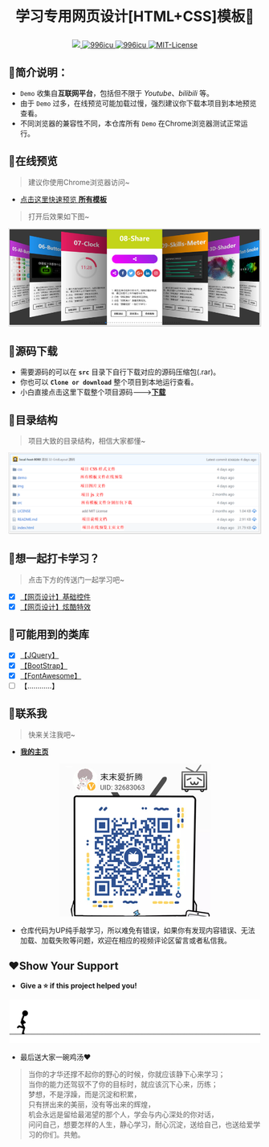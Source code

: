 # <p align="center">学习专用网页设计[HTML+CSS]模板👋</p>

<p align="center">
	<a href="https://github.com/local-host-8080/demo-html-css">
		<img src="https://img.shields.io/badge/status-updating-brightgreen.svg">
	</a>
		<a href="https://996.icu/#/en_US">
		<img alt="996icu" src="https://img.shields.io/badge/link-996.icu-%23FF4D5B.svg">
	</a>
	<a href="https://github.com/996icu/996.ICU/blob/master/LICENSE">
		<img alt="996icu" src="https://img.shields.io/badge/license-Anti%20996-blue.svg">
	</a>
	<a href="https://opensource.org/licenses/mit-license.php">
		<img alt="MIT-License" src="https://badges.frapsoft.com/os/mit/mit.svg">
	</a>
</p>

## 📌简介说明：
*  `Demo` 收集自**互联网平台**，包括但不限于 *Youtube*、*bilibili* 等。
* 由于 `Demo` 过多，在线预览可能加载过慢，强烈建议你下载本项目到本地预览查看。
* 不同浏览器的兼容性不同，本仓库所有 `Demo` 在Chrome浏览器测试正常运行。

## 📌在线预览
> 建议你使用Chrome浏览器访问~
* [点击这里快速预览 **所有模板**](https://local-host-8080.github.io/demo-html-css/index.html)

> 打开后效果如下图~

<p align="center"><img src="img/start.png" alt="在线预览界面"></p>

## 📌源码下载
* 需要源码的可以在 **`src`** 目录下自行下载对应的源码压缩包(.rar)。
* 你也可以 **`Clone or download`** 整个项目到本地运行查看。
* 小白直接点击这里下载整个项目源码--->[**下载**](https://github.com/local-host-8080/demo-html-css/archive/master.zip)

## 📌目录结构
> 项目大致的目录结构，相信大家都懂~

<p align="center"><img src="img/项目目录结构.png" alt="项目目录结构"></p>

## 📌想一起打卡学习？
> 点击下方的传送门一起学习吧~
* [x] [【网页设计】基础控件](https://space.bilibili.com/32683063/channel/detail?cid=81226)
* [x] [【网页设计】炫酷特效](https://space.bilibili.com/32683063/channel/detail?cid=84356)

## 📌可能用到的类库
* [x] [【JQuery】](https://jquery.com/)
* [x] [【BootStrap】](https://getbootstrap.com/)
* [x] [【FontAwesome】](https://fontawesome.com/icons?d=gallery)
* [ ]  【…………】

## 📌联系我
> 快来关注我吧~
* [**我的主页**](https://space.bilibili.com/32683063)

<p align="center"><img src="img/AboutMe.jpg" alt="[末末爱折腾の二维码]"></p>

* 仓库代码为UP纯手敲学习，所以难免有错误，如果你有发现内容错误、无法加载、加载失败等问题，欢迎在相应的视频评论区留言或者私信我。

## ❤️Show Your Support
* **Give a ⭐️ if this project helped you!**

<p align="center"><img src="img/end.gif" alt="The End"></p>

* 最后送大家一碗鸡汤❤️

> 当你的才华还撑不起你的野心的时候，你就应该静下心来学习；<br/>
> 当你的能力还驾驭不了你的目标时，就应该沉下心来，历练；<br/>
> 梦想，不是浮躁，而是沉淀和积累，<br/>
> 只有拼出来的美丽，没有等出来的辉煌，<br/>
> 机会永远是留给最渴望的那个人，学会与内心深处的你对话，<br/>
> 问问自己，想要怎样的人生，静心学习，耐心沉淀，送给自己，也送给爱学习的你们。共勉。
